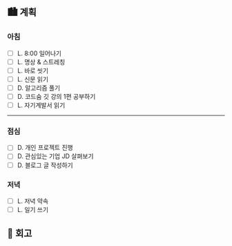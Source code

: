 ## 🏙️ 계획

### 아침

- [ ] L. 8:00 일어나기
- [ ] L. 명상 & 스트레칭
- [ ] L. 바로 씻기
- [ ] L. 신문 읽기
- [ ] D. 알고리즘 풀기
- [ ] D. 코드숨 깃 강의 1편 공부하기
- [ ] L. 자기계발서 읽기

---

### 점심

- [ ] D. 개인 프로젝트 진행
- [ ] D. 관심있는 기업 JD 살펴보기
- [ ] D. 블로그 글 작성하기

### 저녁

- [ ] L. 저녁 약속
- [ ] L. 일기 쓰기

## 🌆 회고
